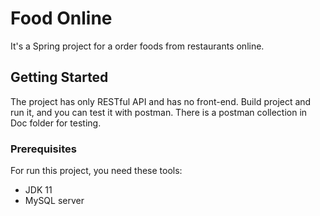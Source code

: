 # Food Online
It's a Spring project for a order foods from restaurants online.

## Getting Started
The project has only RESTful API and has no front-end.
Build project and run it, and you can test it with postman.
There is a postman collection in Doc folder for testing.

### Prerequisites

For run this project, you need these tools:
- JDK 11
- MySQL server 
